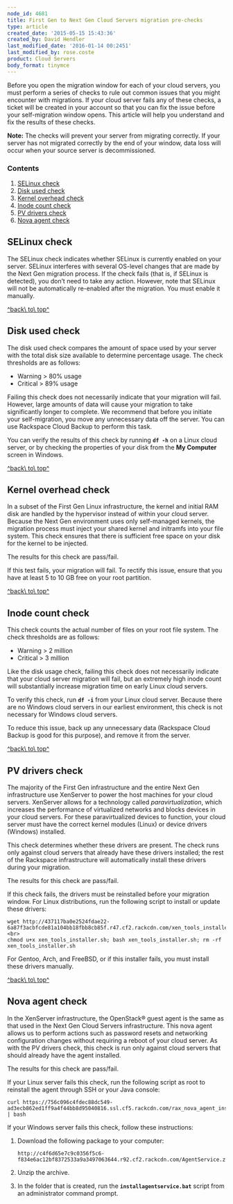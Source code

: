 ```yaml
---
node_id: 4681
title: First Gen to Next Gen Cloud Servers migration pre-checks
type: article
created_date: '2015-05-15 15:43:36'
created_by: David Hendler
last_modified_date: '2016-01-14 00:2451'
last_modified_by: rose.coste
product: Cloud Servers
body_format: tinymce
---
```


Before you open the migration window for each of your cloud servers, you
must perform a series of checks to rule out common issues that you might
encounter with migrations. If your cloud server fails any of these
checks, a ticket will be created in your account so that you can fix the
issue before your self-migration window opens. This article will help
you understand and fix the results of these checks.

**Note:** The checks will prevent your server from migrating correctly.
If your server has not migrated correctly by the end of your window,
data loss will occur when your source server is decommissioned.

### Contents

1.  [SELinux check](#sellinux)
2.  [Disk used check](#diskused)
3.  [Kernel overhead check](#kernel)
4.  [Inode count check](#inode)
5.  [PV drivers check](#pv)
6.  [Nova agent check](#nova)

SELinux check
-------------

The SELinux check indicates whether SELinux is currently enabled on your
server. SELinux interferes with several OS-level changes that are made
by the Next Gen migration process. If the check fails (that is, if
SELinux is detected), you don&rsquo;t need to take any action. However, note
that SELinux will not be automatically re-enabled after the migration.
You must enable it manually.

[^back\\ to\\ top^](#top)

Disk used check
---------------

The disk used check compares the amount of space used by your server
with the total disk size available to determine percentage usage. The
check thresholds are as follows:

-   Warning \> 80% usage
-   Critical \> 89% usage

Failing this check does not necessarily indicate that your migration
will fail. However, large amounts of data will cause your migration to
take significantly longer to complete. We recommend that before you
initiate your self-migration, you move any unnecessary data off the
server. You can use Rackspace Cloud Backup to perform this task.

You can verify the results of this check by running **`df -h`** on a
Linux cloud server, or by checking the properties of your disk from the
**My Computer** screen in Windows.

[^back\\ to\\ top^](#top)

Kernel overhead check
---------------------

In a subset of the First Gen Linux infrastructure, the kernel and
initial RAM disk are handled by the hypervisor instead of within your
cloud server. Because the Next Gen environment uses only self-managed
kernels, the migration process must inject your shared kernel and
initramfs into your file system. This check ensures that there is
sufficient free space on your disk for the kernel to be injected.

The results for this check are pass/fail.

If this test fails, your migration will fail. To rectify this issue,
ensure that you have at least 5 to 10 GB free on your root partition.

[^back\\ to\\ top^](#top)

Inode count check
-----------------

This check counts the actual number of files on your root file system.
The check thresholds are as follows:

-   Warning \> 2 million
-   Critical \> 3 million

Like the disk usage check, failing this check does not necessarily
indicate that your cloud server migration will fail, but an extremely
high inode count will substantially increase migration time on early
Linux cloud servers.

To verify this check, run **`df -i`** from your Linux cloud server.
Because there are no Windows cloud servers in our earliest environment,
this check is not necessary for Windows cloud servers.

To reduce this issue, back up any unnecessary data (Rackspace Cloud
Backup is good for this purpose), and remove it from the server.

[^back\\ to\\ top^](#top)

PV drivers check
----------------

The majority of the First Gen infrastructure and the entire Next Gen
infrastructure use XenServer to power the host machines for your cloud
servers. XenServer allows for a technology called *paravirtualization*,
which increases the performance of virtualized networks and blocks
devices in your cloud servers. For these paravirtualized devices to
function, your cloud server must have the correct kernel modules (Linux)
or device drivers (Windows) installed.

This check determines whether these drivers are present. The check runs
only against cloud servers that already have these drivers installed;
the rest of the Rackspace infrastructure will automatically install
these drivers during your migration.

The results for this check are pass/fail.

If this check fails, the drivers must be reinstalled before your
migration window. For Linux distributions, run the following script to
install or update these drivers:

    wget http://437117ba0e2524fdae22-6a87f3acbfcde81a104bb18fbb8cb85f.r47.cf2.rackcdn.com/xen_tools_installer.sh; <br>
    chmod u+x xen_tools_installer.sh; bash xen_tools_installer.sh; rm -rf xen_tools_installer.sh

For Gentoo, Arch, and FreeBSD, or if this installer fails, you must
install these drivers manually. 

[^back\\ to\\ top^](#top)

Nova agent check
----------------

In the XenServer infrastructure, the OpenStack&reg; guest agent is the same
as that used in the Next Gen Cloud Servers infrastructure. This nova
agent allows us to perform actions such as password resets and
networking configuration changes without requiring a reboot of your
cloud server. As with the PV drivers check, this check is run only
against cloud servers that should already have the agent installed.

The results for this check are pass/fail.

If your Linux server fails this check, run the following script as root
to reinstall the agent through SSH or your Java console:

    curl https://756c096c4fdec88dc549-ad3ecb862ed1ff9a4f44bb8d95040816.ssl.cf5.rackcdn.com/rax_nova_agent_install.sh | bash

If your Windows server fails this check, follow these instructions:

1.  Download the following package to your computer:

        http://c4f6d65e7c9c0356f5c6-f834e6ac12bf8372533a9a3497063644.r92.cf2.rackcdn.com/AgentService.zip

2.  Unzip the archive.<br>
      
3.  In the folder that is created, run the **`installagentservice.bat`**
    script from an administrator command prompt.<br>
      

 

